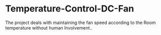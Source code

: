 # Temperature-Control-DC-Fan
The project deals with maintaining the fan speed according to the Room temperature without human Involvement..
